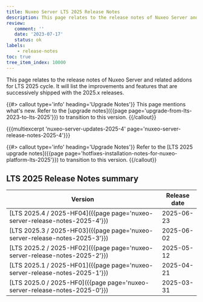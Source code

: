 ```yaml
---
title: Nuxeo Server LTS 2025 Release Notes
description: This page relates to the release notes of Nuxeo Server and related addons for the 2023 cycle.
review:
   comment: ''
   date: '2023-07-17'
   status: ok
labels:
    - release-notes
toc: true
tree_item_index: 10000
---
```


This page relates to the release notes of Nuxeo Server and related addons for LTS 2025 cycle. It will list the improvements and features that are successively shipped with the 2025.x releases.


{{#> callout type='info' heading='Upgrade Notes'}}
This page mentions what's new. Refer to the [upgrade notes]({{page page='upgrade-from-lts-2023-to-lts-2025'}}) to transition to this version.
{{/callout}}

{{{multiexcerpt 'nuxeo-server-updates-2025-4' page='nuxeo-server-release-notes-2025-4'}}}

{{#> callout type='info' heading='Upgrade Notes'}}
Refer to the [LTS 2025 upgrade notes]({{page page='hotfixes-installation-notes-for-nuxeo-platform-lts-2025'}}) to transition to this version.
{{/callout}}

## LTS 2025 Release Notes summary

| Version                                                                       | Release date                 |
| ----------------------------------------------------------------------------- | ---------------------------- |
| [LTS 2025.4 / 2025-HF04]({{page page='nuxeo-server-release-notes-2025-4'}}) | 2025-06-23 |
| [LTS 2025.3 / 2025-HF03]({{page page='nuxeo-server-release-notes-2025-3'}}) | 2025-06-02 |
| [LTS 2025.2 / 2025-HF02]({{page page='nuxeo-server-release-notes-2025-2'}}) | 2025-05-12 |
| [LTS 2025.1 / 2025-HF01]({{page page='nuxeo-server-release-notes-2025-1'}}) | 2025-04-21 |
| [LTS 2025.0 / 2025-HF0]({{page page='nuxeo-server-release-notes-2025-0'}}) | 2025-03-31 |



























